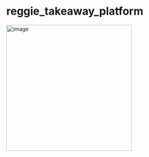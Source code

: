 # reggie_takeaway_platform
<img width="330" alt="image" src="https://user-images.githubusercontent.com/115228154/226084535-1f5ef230-2ed1-4015-b9b8-14fff84c992c.png">
